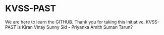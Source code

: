 # KVSS-PAST
We are here to learn the GITHUB.
Thank you for taking this initiative.
KVSS-PAST is Kiran Vinay Sunny Sid - Priyanka Amith Suman Tarun?
